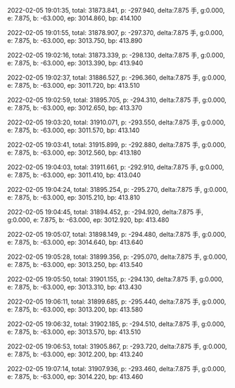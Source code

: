 2022-02-05 19:01:35, total: 31873.841, p: -297.940, delta:7.875 手, g:0.000, e: 7.875, b: -63.000, ep: 3014.860, bp: 414.100

2022-02-05 19:01:55, total: 31878.907, p: -297.370, delta:7.875 手, g:0.000, e: 7.875, b: -63.000, ep: 3013.750, bp: 413.890

2022-02-05 19:02:16, total: 31873.339, p: -298.130, delta:7.875 手, g:0.000, e: 7.875, b: -63.000, ep: 3013.390, bp: 413.940

2022-02-05 19:02:37, total: 31886.527, p: -296.360, delta:7.875 手, g:0.000, e: 7.875, b: -63.000, ep: 3011.720, bp: 413.510

2022-02-05 19:02:59, total: 31895.705, p: -294.310, delta:7.875 手, g:0.000, e: 7.875, b: -63.000, ep: 3012.650, bp: 413.370

2022-02-05 19:03:20, total: 31910.071, p: -293.550, delta:7.875 手, g:0.000, e: 7.875, b: -63.000, ep: 3011.570, bp: 413.140

2022-02-05 19:03:41, total: 31915.899, p: -292.880, delta:7.875 手, g:0.000, e: 7.875, b: -63.000, ep: 3012.560, bp: 413.180

2022-02-05 19:04:03, total: 31911.661, p: -292.910, delta:7.875 手, g:0.000, e: 7.875, b: -63.000, ep: 3011.410, bp: 413.040

2022-02-05 19:04:24, total: 31895.254, p: -295.270, delta:7.875 手, g:0.000, e: 7.875, b: -63.000, ep: 3015.210, bp: 413.810

2022-02-05 19:04:45, total: 31894.452, p: -294.920, delta:7.875 手, g:0.000, e: 7.875, b: -63.000, ep: 3012.920, bp: 413.480

2022-02-05 19:05:07, total: 31898.149, p: -294.480, delta:7.875 手, g:0.000, e: 7.875, b: -63.000, ep: 3014.640, bp: 413.640

2022-02-05 19:05:28, total: 31899.356, p: -295.070, delta:7.875 手, g:0.000, e: 7.875, b: -63.000, ep: 3013.250, bp: 413.540

2022-02-05 19:05:50, total: 31901.155, p: -294.130, delta:7.875 手, g:0.000, e: 7.875, b: -63.000, ep: 3013.310, bp: 413.430

2022-02-05 19:06:11, total: 31899.685, p: -295.440, delta:7.875 手, g:0.000, e: 7.875, b: -63.000, ep: 3013.200, bp: 413.580

2022-02-05 19:06:32, total: 31902.185, p: -294.510, delta:7.875 手, g:0.000, e: 7.875, b: -63.000, ep: 3013.570, bp: 413.510

2022-02-05 19:06:53, total: 31905.867, p: -293.720, delta:7.875 手, g:0.000, e: 7.875, b: -63.000, ep: 3012.200, bp: 413.240

2022-02-05 19:07:14, total: 31907.936, p: -293.460, delta:7.875 手, g:0.000, e: 7.875, b: -63.000, ep: 3014.220, bp: 413.460